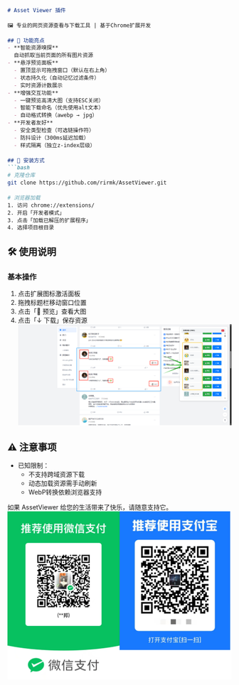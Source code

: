 ```markdown
# Asset Viewer 插件

🖼️ 专业的网页资源查看与下载工具 | 基于Chrome扩展开发

## 🌟 功能亮点
- **智能资源嗅探**  
  自动抓取当前页面的所有图片资源
- **悬浮预览面板**  
  - 置顶显示可拖拽窗口（默认在右上角）
  - 状态持久化（自动记忆过滤条件）
  - 实时资源计数展示
- **增强交互功能**  
  - 一键预览高清大图（支持ESC关闭）
  - 智能下载命名（优先使用alt文本）
  - 自动格式转换（awebp → jpg）
- **开发者友好**  
  - 安全类型检查（可选链操作符）
  - 防抖设计（300ms延迟加载）
  - 样式隔离（独立z-index层级）

## 🔧 安装方式
```bash
# 克隆仓库
git clone https://github.com/rirmk/AssetViewer.git

# 浏览器加载
1. 访问 chrome://extensions/
2. 开启「开发者模式」 
3. 点击「加载已解压的扩展程序」
4. 选择项目根目录
 ```

## 🛠 使用说明
### 基本操作
1. 点击扩展图标激活面板
2. 拖拽标题栏移动窗口位置
3. 点击「👀 预览」查看大图
4. 点击「↓ 下载」保存资源
![image](https://github.com/rirmk/AssetViewer/blob/master/img/xg.png)

## ⚠️ 注意事项
- 已知限制：
  - 不支持跨域资源下载
  - 动态加载资源需手动刷新
  - WebP转换依赖浏览器支持

如果 AssetViewer 给您的生活带来了快乐，请随意支持它。
![image](https://github.com/rirmk/AssetViewer/blob/master/img/sk.jpg)